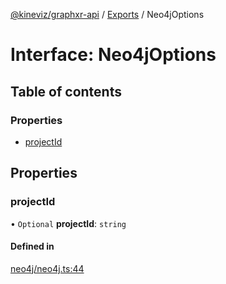 [@kineviz/graphxr-api](../README.md) / [Exports](../modules.md) / Neo4jOptions

# Interface: Neo4jOptions

## Table of contents

### Properties

- [projectId](Neo4jOptions.md#projectid)

## Properties

### projectId

• `Optional` **projectId**: `string`

#### Defined in

[neo4j/neo4j.ts:44](https://bitbucket.org/kineviz/graphxr-api/src/c752a8c/src/neo4j/neo4j.ts#lines-44)
